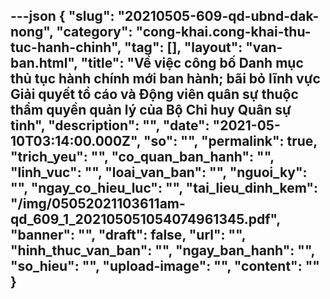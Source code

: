 ---json
{
    "slug": "20210505-609-qd-ubnd-dak-nong",
    "category": "cong-khai.cong-khai-thu-tuc-hanh-chinh",
    "tag": [],
    "layout": "van-ban.html",
    "title": "Về việc công bố Danh mục thủ tục hành chính mới ban hành; bãi bỏ lĩnh vực Giải quyết tổ cáo và Động viên quân sự thuộc thẩm quyền quản lý của Bộ Chỉ huy Quân sự tỉnh",
    "description": "",
    "date": "2021-05-10T03:14:00.000Z",
    "so": "",
    "permalink": true,
    "trich_yeu": "",
    "co_quan_ban_hanh": "",
    "linh_vuc": "",
    "loai_van_ban": "",
    "nguoi_ky": "",
    "ngay_co_hieu_luc": "",
    "tai_lieu_dinh_kem": "/img/05052021103611am-qd_609_1_202105051054074961345.pdf",
    "banner": "",
    "draft": false,
    "url": "",
    "hinh_thuc_van_ban": "",
    "ngay_ban_hanh": "",
    "so_hieu": "",
    "upload-image": "",
    "__content__": ""
}
---
